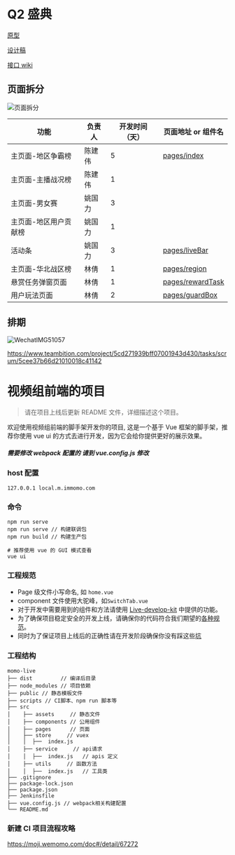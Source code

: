 # Q2 盛典

[原型](http://o.wemomo.com:8081/ftp/Live/19q2%E7%9B%9B%E5%85%B8/q2%E7%9B%9B%E5%85%B8%E5%8E%9F%E5%9E%8B/#g=1&p=%E7%94%B7%E5%A5%B3%E6%99%8B%E7%BA%A7%E6%A6%9C%E5%8D%95)

[设计稿](https://app.zeplin.io/project/57e3410cf2bc1fa01c52f4c5/screen/5cf4d57f04fcd97a2f0858ac)

[接口 wiki](https://moji.wemomo.com/doc#/detail/76058)

## 页面拆分

![页面拆分](https://s.momocdn.com/w/u/others/2019/06/05/1559735349040-WechatIMG51052.png)

| 功能                  | 负责人 | 开发时间（天） | 页面地址 or 组件名                                                                                                                        |
| --------------------- | ------ | -------------- | ----------------------------------------------------------------------------------------------------------------------------------------- |
| 主页面-地区争霸榜     | 陈建伟 | 5              | [pages/index](https://live-web.immomo.com/fep/momo/fe-live-activity-projects/live-ceremony19-q2/index.html?_bid=1000446)                  |  |
| 主页面-主播战况榜     | 陈建伟 | 1              |                                                                                                                                           |  |
| 主页面-男女赛         | 姚国力 | 3              |                                                                                                                                           |  |
| 主页面-地区用户贡献榜 | 姚国力 | 1              |                                                                                                                                           |  |
| 活动条                | 姚国力 | 3              | [pages/liveBar](https://live-web.immomo.com/fep/momo/fe-live-activity-projects/live-ceremony19-q2/liveBar.html?_bid=1000446)              |  |
| 主页面-华北战区榜     | 林倩   | 1              | [pages/region](https://live-web.immomo.com/fep/momo/fe-live-activity-projects/live-ceremony19-q2/region.html?_bid=1000446&roomid=)        |  |
| 悬赏任务弹窗页面      | 林倩   | 1              | [pages/rewardTask](https://live-web.immomo.com/fep/momo/fe-live-activity-projects/live-ceremony19-q2/rewardTask.html?_bid=1000446&roomid) |  |
| 用户玩法页面          | 林倩   | 2              | [pages/guardBox](https://live-web.immomo.com/fep/momo/fe-live-activity-projects/live-ceremony19-q2/guardBox.html?_bid=1000446)            |  |

## 排期

![WechatIMG51057](/assets/WechatIMG51057.png)

https://www.teambition.com/project/5cd271939bff07001943d430/tasks/scrum/5cee37b66d21010018c41142

# 视频组前端的项目

> 请在项目上线后更新 README 文件，详细描述这个项目。

欢迎使用视频组前端的脚手架开发你的项目, 这是一个基于 Vue 框架的脚手架，推荐你使用 vue ui 的方式去进行开发，因为它会给你提供更好的展示效果。

##### 需要修改 webpack 配置的 请到 vue.config.js 修改

### host 配置

```
127.0.0.1 local.m.immomo.com
```

### 命令

```
npm run serve
npm run serve // 构建联调包
npm run build // 构建生产包

# 推荐使用 vue 的 GUI 模式查看
vue ui
```

### 工程规范

- Page 级文件小写命名, 如 `home.vue`
- component 文件使用大驼峰，如`SwitchTab.vue`
- 对于开发中需要用到的组件和方法请使用 [Live-develop-kit](https://ldk.wemomo.com) 中提供的功能。
- 为了确保项目稳定安全的开发上线，请确保你的代码符合我们期望的[各种规范](https://moji.wemomo.com/doc#/detail/53260)。
- 同时为了保证项目上线后的正确性请在开发阶段确保你没有踩这些[坑](https://moji.wemomo.com/doc#/detail/21869)

### 工程结构

```
momo-live
├── dist         // 编译后目录
├── node_modules // 项目依赖
├── public // 静态模板文件
├── scripts // CI脚本、npm run 脚本等
├── src
│    ├── assets     // 静态文件
│    ├── components // 公用组件
│    ├── pages      // 页面
│    ├── store     // vuex
│    │  ├──  index.js
│    ├── service     // api请求
│    │  ├──  index.js   // apis 定义
│    ├── utils     // 函数方法
│    │  ├──  index.js   // 工具类
├── .gitignore
├── package-lock.json
├── package.json
├── Jenkinsfile
├── vue.config.js // webpack相关构建配置
└── README.md
```

### 新建 CI 项目流程攻略

https://moji.wemomo.com/doc#/detail/67272

